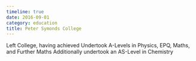 ```yaml
---
timeline: true
date: 2016-09-01
category: education
title: Peter Symonds College
---
```


Left College, having achieved
Undertook A-Levels in Physics, EPQ, Maths, and Further Maths
Additionally undertook an AS-Level in Chemistry

